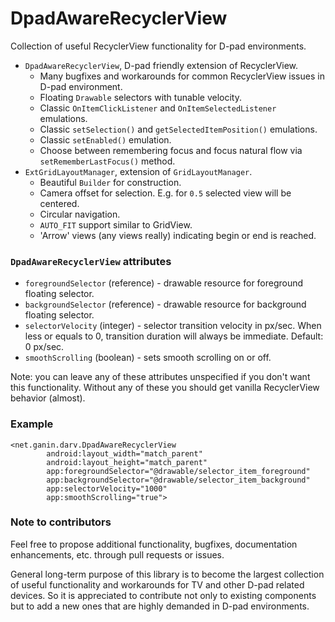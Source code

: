 # DpadAwareRecyclerView
Collection of useful RecyclerView functionality for D-pad environments.

 - `DpadAwareRecyclerView`, D-pad friendly extension of RecyclerView.
   - Many bugfixes and workarounds for common RecyclerView issues in D-pad environment.
   - Floating `Drawable` selectors with tunable velocity.
   - Classic `OnItemClickListener` and `OnItemSelectedListener` emulations.
   - Classic `setSelection()` and `getSelectedItemPosition()` emulations.
   - Classic `setEnabled()` emulation.
   - Choose between remembering focus and focus natural flow via `setRememberLastFocus()` method.
 - `ExtGridLayoutManager`, extension of `GridLayoutManager`.
   - Beautiful `Builder` for construction.
   - Camera offset for selection. E.g. for `0.5` selected view will be centered.
   - Circular navigation.
   - `AUTO_FIT` support similar to GridView.
   - 'Arrow' views (any views really) indicating begin or end is reached.

### `DpadAwareRecyclerView` attributes
 - `foregroundSelector` (reference) - drawable resource for foreground floating selector.
 - `backgroundSelector` (reference) - drawable resource for background floating selector.
 - `selectorVelocity` (integer) - selector transition velocity in px/sec. When less or equals to 0, transition duration will always be immediate. Default: 0 px/sec.
 - `smoothScrolling` (boolean) - sets smooth scrolling on or off.

Note: you can leave any of these attributes unspecified if you don't want this functionality. Without any of these you should get vanilla RecyclerView behavior (almost).

### Example
````
<net.ganin.darv.DpadAwareRecyclerView
        android:layout_width="match_parent"
        android:layout_height="match_parent"
        app:foregroundSelector="@drawable/selector_item_foreground"
        app:backgroundSelector="@drawable/selector_item_background"
        app:selectorVelocity="1000"
        app:smoothScrolling="true">
 ````

  ### Note to contributors
  Feel free to propose additional functionality, bugfixes, documentation enhancements, etc. through pull requests or issues.

  General long-term purpose of this library is to become the largest collection of useful functionality and workarounds for TV and other D-pad related devices. So it is appreciated to contribute not only to existing components but to add a new ones that are highly demanded in D-pad environments.
